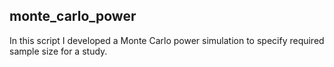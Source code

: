 ## monte_carlo_power

In this script I developed a Monte Carlo power simulation to specify required sample size for a study. 
